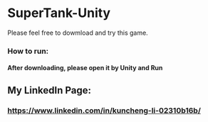 # SuperTank-Unity
Please feel free to dowmload and try this game.
### How to run:
#### After downloading, please open it by Unity and Run

## My LinkedIn Page:
### https://www.linkedin.com/in/kuncheng-li-02310b16b/

